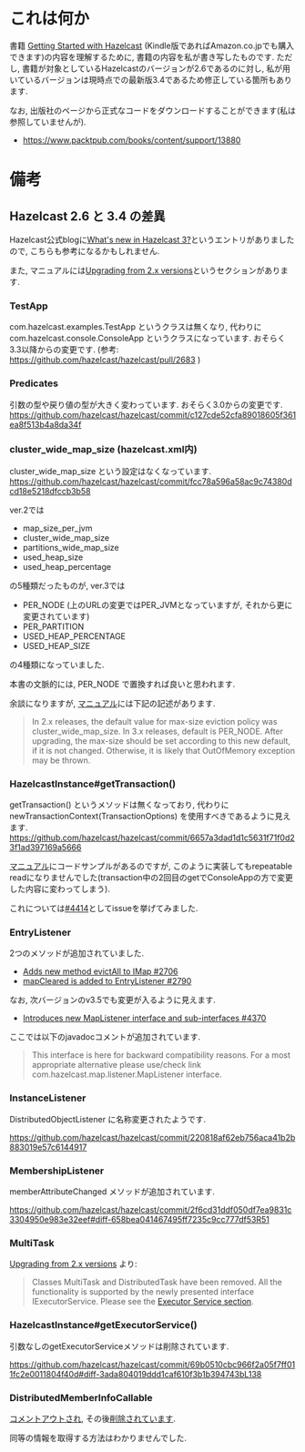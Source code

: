 # これは何か

書籍 [Getting Started with Hazelcast](https://www.packtpub.com/big-data-and-business-intelligence/getting-started-hazelcast) (Kindle版であればAmazon.co.jpでも購入できます)の内容を理解するために, 書籍の内容を私が書き写したものです.
ただし, 書籍が対象としているHazelcastのバージョンが2.6であるのに対し, 私が用いているバージョンは現時点での最新版3.4であるため修正している箇所もあります.

なお, 出版社のページから正式なコードをダウンロードすることができます(私は参照していませんが).
* https://www.packtpub.com/books/content/support/13880


# 備考

## Hazelcast 2.6 と 3.4 の差異

Hazelcast公式blogに[What's new in Hazelcast 3?](http://blog.hazelcast.com/2013/06/03/whats-new-in-hazelcast-3/)というエントリがありましたので, こちらも参考になるかもしれません.

また, マニュアルには[Upgrading from 2.x versions](http://docs.hazelcast.org/docs/3.4/manual/html/upgradingfrom2x.html)というセクションがあります.

### TestApp

com.hazelcast.examples.TestApp というクラスは無くなり, 代わりに
com.hazelcast.console.ConsoleApp というクラスになっています.
おそらく3.3以降からの変更です.
(参考: https://github.com/hazelcast/hazelcast/pull/2683 )

### Predicates

引数の型や戻り値の型が大きく変わっています.
おそらく3.0からの変更です.
https://github.com/hazelcast/hazelcast/commit/c127cde52cfa89018605f361ea8f513b4a8da34f

### cluster_wide_map_size (hazelcast.xml内)

cluster_wide_map_size という設定はなくなっています.
https://github.com/hazelcast/hazelcast/commit/fcc78a596a58ac9c74380dcd18e5218dfccb3b58

ver.2では
* map_size_per_jvm
* cluster_wide_map_size
* partitions_wide_map_size
* used_heap_size
* used_heap_percentage

の5種類だったものが, ver.3では
* PER_NODE (上のURLの変更ではPER_JVMとなっていますが, それから更に変更されています)
* PER_PARTITION
* USED_HEAP_PERCENTAGE
* USED_HEAP_SIZE

の4種類になっていました.

本書の文脈的には, PER_NODE で置換すれば良いと思われます.

余談になりますが, [マニュアル](http://docs.hazelcast.org/docs/3.4/manual/html-single/hazelcast-documentation.html)には下記の記述があります.
> In 2.x releases, the default value for max-size eviction policy was cluster_wide_map_size. In 3.x releases, default is PER_NODE. After upgrading, the max-size should be set according to this new default, if it is not changed. Otherwise, it is likely that OutOfMemory exception may be thrown.

### HazelcastInstance#getTransaction()

getTransaction() というメソッドは無くなっており, 代わりに newTransactionContext(TransactionOptions) を使用すべきであるように見えます.
https://github.com/hazelcast/hazelcast/commit/6657a3dad1d1c5631f71f0d23f1ad397169a5666

[マニュアル](http://docs.hazelcast.org/docs/3.4/manual/html-single/hazelcast-documentation.html#transaction-interface)にコードサンプルがあるのですが, このように実装してもrepeatable readになりませんでした(transaction中の2回目のgetでConsoleAppの方で変更した内容に変わってしまう).

これについては[#4414](https://github.com/hazelcast/hazelcast/issues/4414)としてissueを挙げてみました.

### EntryListener

2つのメソッドが追加されていました.
* [Adds new method evictAll to IMap #2706](https://github.com/hazelcast/hazelcast/pull/2706)
* [mapCleared is added to EntryListener #2790](https://github.com/hazelcast/hazelcast/pull/2790)

なお, 次バージョンのv3.5でも変更が入るように見えます.
* [Introduces new MapListener interface and sub-interfaces #4370](https://github.com/hazelcast/hazelcast/pull/4370)

ここでは以下のjavadocコメントが追加されています.
> This interface is here for backward compatibility reasons. For a most appropriate alternative please use/check link com.hazelcast.map.listener.MapListener interface.

### InstanceListener

DistributedObjectListener に名称変更されたようです.

https://github.com/hazelcast/hazelcast/commit/220818af62eb756aca41b2b883019e57c6144917

### MembershipListener

memberAttributeChanged メソッドが追加されています.

https://github.com/hazelcast/hazelcast/commit/2f6cd31ddf050df7ea9831c3304950e983e32eef#diff-658bea041467495ff7235c9cc777df53R51

### MultiTask

[Upgrading from 2.x versions](http://docs.hazelcast.org/docs/3.4/manual/html/upgradingfrom2x.html) より:
> Classes MultiTask and DistributedTask have been removed. All the functionality is supported by the newly presented interface IExecutorService. Please see the [Executor Service section](http://docs.hazelcast.org/docs/3.4/manual/html/distributedcomputing.html).

### HazelcastInstance#getExecutorService()

引数なしのgetExecutorServiceメソッドは削除されています.

https://github.com/hazelcast/hazelcast/commit/69b0510cbc966f2a05f7ff011fc2e0011804f40d#diff-3ada804019ddd1caf610f3b1b394743bL138

### DistributedMemberInfoCallable

[コメントアウトされ](https://github.com/hazelcast/hazelcast/commit/b6d87bd7278fe73b69a8602d3f97db171cf45ebf), その後[削除されています](https://github.com/hazelcast/hazelcast/commit/a89267442e5aecf1f1f7b513e228b1c27b4d7797).

同等の情報を取得する方法はわかりませんでした.

